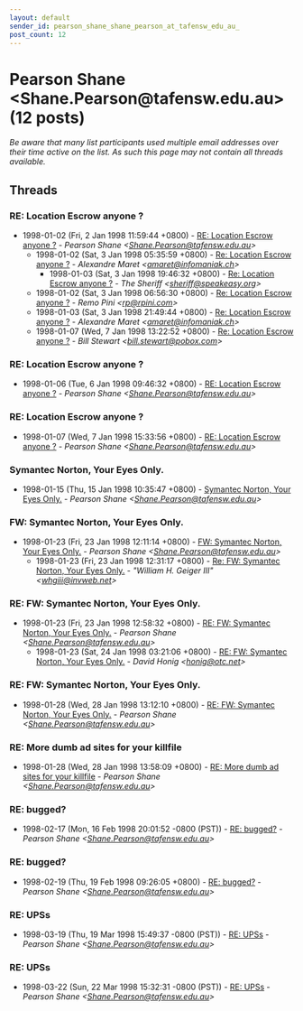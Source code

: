 ```yaml
---
layout: default
sender_id: pearson_shane_shane_pearson_at_tafensw_edu_au_
post_count: 12
---
```


# Pearson Shane <Shane.Pearson<span>@</span>tafensw.edu.au> (12 posts)

_Be aware that many list participants used multiple email addresses over their time active on the list. As such this page may not contain all threads available._

## Threads

### RE: Location Escrow anyone ?
+ 1998-01-02 (Fri, 2 Jan 1998 11:59:44 +0800) - [RE: Location Escrow anyone ?](/archive/1998/01/f30d89ccd2a06544629c844d18bf29669db3251d2af4c06a9ff45bf076f0874b) - _Pearson Shane \<Shane.Pearson@tafensw.edu.au\>_
  + 1998-01-02 (Sat, 3 Jan 1998 05:35:59 +0800) - [Re: Location Escrow anyone ?](/archive/1998/01/97d87adbe10ebd0acc36a736a98d728a8230e64d68534224f8792b022cb00f14) - _Alexandre Maret \<amaret@infomaniak.ch\>_
    + 1998-01-03 (Sat, 3 Jan 1998 19:46:32 +0800) - [Re: Location Escrow anyone ?](/archive/1998/01/51d8102027ad9f3bd12c0da3c892a8ac00722c36bf99fb6b3e62f076ff1396b8) - _The Sheriff \<sheriff@speakeasy.org\>_
  + 1998-01-02 (Sat, 3 Jan 1998 06:56:30 +0800) - [Re: Location Escrow anyone ?](/archive/1998/01/53673131d8b65a9e0f9a4f46279225d0c2c11835bb3080582a573e47470708b3) - _Remo Pini \<rp@rpini.com\>_
  + 1998-01-03 (Sat, 3 Jan 1998 21:49:44 +0800) - [Re: Location Escrow anyone ?](/archive/1998/01/43e6e84dfbbb8f6bdf8167f36594e79667fc5cf844169ac4a2d4c44cdf5e495a) - _Alexandre Maret \<amaret@infomaniak.ch\>_
  + 1998-01-07 (Wed, 7 Jan 1998 13:22:52 +0800) - [Re: Location Escrow anyone ?](/archive/1998/01/00dc05d4a713ee27a480fe0dcc3e324ac18d13337d190744f7aa40d2559686aa) - _Bill Stewart \<bill.stewart@pobox.com\>_

### RE: Location Escrow anyone ?
+ 1998-01-06 (Tue, 6 Jan 1998 09:46:32 +0800) - [RE: Location Escrow anyone ?](/archive/1998/01/5015cdd8e55af832957c8547420ce5a63570e1ee88788b426626e678ded29887) - _Pearson Shane \<Shane.Pearson@tafensw.edu.au\>_

### RE: Location Escrow anyone ?
+ 1998-01-07 (Wed, 7 Jan 1998 15:33:56 +0800) - [RE: Location Escrow anyone ?](/archive/1998/01/a52bc5230db32740827d428a9471aa672d4371432c095b6c5f89e3c350b531f9) - _Pearson Shane \<Shane.Pearson@tafensw.edu.au\>_

### Symantec Norton, Your Eyes Only.
+ 1998-01-15 (Thu, 15 Jan 1998 10:35:47 +0800) - [Symantec Norton, Your Eyes Only.](/archive/1998/01/d3546dabbeadec80902cba336e5c700a209e122273c56d454b9af93022cf8243) - _Pearson Shane \<Shane.Pearson@tafensw.edu.au\>_

### FW: Symantec Norton, Your Eyes Only.
+ 1998-01-23 (Fri, 23 Jan 1998 12:11:14 +0800) - [FW: Symantec Norton, Your Eyes Only.](/archive/1998/01/663d247cc1fdee0a41b9f90f6a36ed38340003b6cd58871916fc311f2e5add96) - _Pearson Shane \<Shane.Pearson@tafensw.edu.au\>_
  + 1998-01-23 (Fri, 23 Jan 1998 12:31:17 +0800) - [Re: FW: Symantec Norton, Your Eyes Only.](/archive/1998/01/10b448cd3c87510e39b5be864c80e5ff2e0760694e12eb74b7ae74db5a169001) - _"William H. Geiger III" \<whgiii@invweb.net\>_

### RE: FW: Symantec Norton, Your Eyes Only.
+ 1998-01-23 (Fri, 23 Jan 1998 12:58:32 +0800) - [RE: FW: Symantec Norton, Your Eyes Only.](/archive/1998/01/1e9cff10f1f47210d9dfb488f2bd5ec00322520aeb1660994755e735681d402c) - _Pearson Shane \<Shane.Pearson@tafensw.edu.au\>_
  + 1998-01-23 (Sat, 24 Jan 1998 03:21:06 +0800) - [RE: FW: Symantec Norton, Your Eyes Only.](/archive/1998/01/9ea3c915b25509d5f973fc48e5947e82ea29c097fb177d02031f62612dac5654) - _David Honig \<honig@otc.net\>_

### RE: FW: Symantec Norton, Your Eyes Only.
+ 1998-01-28 (Wed, 28 Jan 1998 13:12:10 +0800) - [RE: FW: Symantec Norton, Your Eyes Only.](/archive/1998/01/637f09393651e04b65e01b22a2de90128ddd7234274635d4ae65cde2c9e65bdd) - _Pearson Shane \<Shane.Pearson@tafensw.edu.au\>_

### RE: More dumb ad sites for your killfile
+ 1998-01-28 (Wed, 28 Jan 1998 13:58:09 +0800) - [RE: More dumb ad sites for your killfile](/archive/1998/01/1d4b162d0f3e68de80f2367d79387dfad71d4626b0fa2ed05b7064176a6b6608) - _Pearson Shane \<Shane.Pearson@tafensw.edu.au\>_

### RE: bugged?
+ 1998-02-17 (Mon, 16 Feb 1998 20:01:52 -0800 (PST)) - [RE: bugged?](/archive/1998/02/1713e849a24923113f6719b382eec77a9e52c70b3a7db1394ce18c9f252d389b) - _Pearson Shane \<Shane.Pearson@tafensw.edu.au\>_

### RE: bugged?
+ 1998-02-19 (Thu, 19 Feb 1998 09:26:05 +0800) - [RE: bugged?](/archive/1998/02/dc8f7f98501b728ea20871d27e463d2a70354fc8e85bead99b7320c47b744ddb) - _Pearson Shane \<Shane.Pearson@tafensw.edu.au\>_

### RE: UPSs
+ 1998-03-19 (Thu, 19 Mar 1998 15:49:37 -0800 (PST)) - [RE: UPSs](/archive/1998/03/4676b010bd3570f141b1c9302113e3bb0a7a68b7e200135d5832e506bf21b6d1) - _Pearson Shane \<Shane.Pearson@tafensw.edu.au\>_

### RE: UPSs
+ 1998-03-22 (Sun, 22 Mar 1998 15:32:31 -0800 (PST)) - [RE: UPSs](/archive/1998/03/26be438f4a7ff09d355c3ea492ff76857ceb5b5eaeac2ef5aa1151b0974ad2ca) - _Pearson Shane \<Shane.Pearson@tafensw.edu.au\>_

